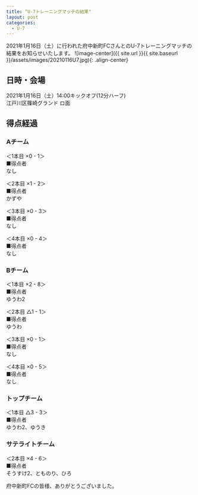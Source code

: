 ```yaml
---
title: “U-7トレーニングマッチの結果"
layout: post
categories:
  - U-7
---
```


2021年1月16日（土）に行われた府中新町FCさんとのU-7トレーニングマッチの結果をお知らせいたします。
![image-center]({{ site.url }}{{ site.baseurl }}/assets/images/20210116U7.jpg){: .align-center}

## 日時・会場

2021年1月16日（土）14:00キックオフ(12分ハーフ)<br>
江戸川区篠崎グランド ロ面

## 得点経過

### Aチーム

＜1本目 ×0 - 1＞<br>
■得点者<br>
なし

＜2本目 ×1 - 2＞<br>
■得点者<br>
かずや

＜3本目 ×0 - 3＞<br>
■得点者<br>
なし

＜4本目 ×0 - 4＞<br>
■得点者<br>
なし

### Bチーム

＜1本目 ×2 - 8＞<br>
■得点者<br>
ゆうわ2

＜2本目 △1 - 1＞<br>
■得点者<br>
ゆうわ

＜3本目 ×0 - 1＞<br>
■得点者<br>
なし

＜4本目 ×0 - 5＞<br>
■得点者<br>
なし

### トップチーム

＜1本目 △3 - 3＞<br>
■得点者<br>
ゆうわ2、ゆうき

### サテライトチーム

＜2本目 ×4 - 6＞<br>
■得点者<br>
そうすけ2、とものり、ひろ


府中新町FCの皆様、ありがとうございました。
